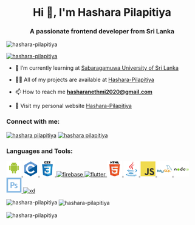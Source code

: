 <h1 align="center">Hi 👋, I'm Hashara Pilapitiya</h1>
<h3 align="center">A passionate frontend developer from Sri Lanka</h3>

<p align="left"> <img src="https://komarev.com/ghpvc/?username=hashara-pilapitiya&label=Profile%20views&color=0e75b6&style=flat" alt="hashara-pilapitiya" /> </p>

<p align="left"> <a href="https://github.com/ryo-ma/github-profile-trophy"><img src="https://github-profile-trophy.vercel.app/?username=hashara-pilapitiya" alt="hashara-pilapitiya" /></a> </p>

- 🌱 I’m currently learning at <a href = "https://www.sab.ac.lk/" >Sabaragamuwa University of Sri Lanka</a>

- 👨‍💻 All of my projects are available at [Hashara-Pilapitiya](Hashara-Pilapitiya)

- 📫 How to reach me **hasharanethmi2020@gmail.com**

- 👨‍ Visit my personal website <a href = "https://hashara-pilapitiya.github.io/Hashara-Pilapitiya/">Hashara-Pilapitiya</a>

<h3 align="left">Connect with me:</h3>
<p align="left">
<a href="https://linkedin.com/in/hashara pilapitiya" target="blank"><img align="center" src="https://raw.githubusercontent.com/rahuldkjain/github-profile-readme-generator/master/src/images/icons/Social/linked-in-alt.svg" alt="hashara pilapitiya" height="30" width="40" /></a>
<a href="https://fb.com/hashara pilapitiya" target="blank"><img align="center" src="https://raw.githubusercontent.com/rahuldkjain/github-profile-readme-generator/master/src/images/icons/Social/facebook.svg" alt="hashara pilapitiya" height="30" width="40" /></a>
</p>

<h3 align="left">Languages and Tools:</h3>
<p align="left"> <a href="https://developer.android.com" target="_blank" rel="noreferrer"> <img src="https://raw.githubusercontent.com/devicons/devicon/master/icons/android/android-original-wordmark.svg" alt="android" width="40" height="40"/> </a> <a href="https://www.cprogramming.com/" target="_blank" rel="noreferrer"> <img src="https://raw.githubusercontent.com/devicons/devicon/master/icons/c/c-original.svg" alt="c" width="40" height="40"/> </a> <a href="https://www.w3schools.com/css/" target="_blank" rel="noreferrer"> <img src="https://raw.githubusercontent.com/devicons/devicon/master/icons/css3/css3-original-wordmark.svg" alt="css3" width="40" height="40"/> </a> <a href="https://firebase.google.com/" target="_blank" rel="noreferrer"> <img src="https://www.vectorlogo.zone/logos/firebase/firebase-icon.svg" alt="firebase" width="40" height="40"/> </a> <a href="https://flutter.dev" target="_blank" rel="noreferrer"> <img src="https://www.vectorlogo.zone/logos/flutterio/flutterio-icon.svg" alt="flutter" width="40" height="40"/> </a> <a href="https://www.w3.org/html/" target="_blank" rel="noreferrer"> <img src="https://raw.githubusercontent.com/devicons/devicon/master/icons/html5/html5-original-wordmark.svg" alt="html5" width="40" height="40"/> </a> <a href="https://www.java.com" target="_blank" rel="noreferrer"> <img src="https://raw.githubusercontent.com/devicons/devicon/master/icons/java/java-original.svg" alt="java" width="40" height="40"/> </a> <a href="https://developer.mozilla.org/en-US/docs/Web/JavaScript" target="_blank" rel="noreferrer"> <img src="https://raw.githubusercontent.com/devicons/devicon/master/icons/javascript/javascript-original.svg" alt="javascript" width="40" height="40"/> </a> <a href="https://www.mysql.com/" target="_blank" rel="noreferrer"> <img src="https://raw.githubusercontent.com/devicons/devicon/master/icons/mysql/mysql-original-wordmark.svg" alt="mysql" width="40" height="40"/> </a> <a href="https://nodejs.org" target="_blank" rel="noreferrer"> <img src="https://raw.githubusercontent.com/devicons/devicon/master/icons/nodejs/nodejs-original-wordmark.svg" alt="nodejs" width="40" height="40"/> </a> <a href="https://www.photoshop.com/en" target="_blank" rel="noreferrer"> <img src="https://raw.githubusercontent.com/devicons/devicon/master/icons/photoshop/photoshop-line.svg" alt="photoshop" width="40" height="40"/> </a> <a href="https://www.adobe.com/products/xd.html" target="_blank" rel="noreferrer"> <img src="https://cdn.worldvectorlogo.com/logos/adobe-xd.svg" alt="xd" width="40" height="40"/> </a> </p>

<p><img align="left" src="https://github-readme-stats.vercel.app/api/top-langs?username=hashara-pilapitiya&show_icons=true&locale=en&layout=compact" alt="hashara-pilapitiya" /></p>

<p>&nbsp;<img align="center" src="https://github-readme-stats.vercel.app/api?username=hashara-pilapitiya&show_icons=true&locale=en" alt="hashara-pilapitiya" /></p>

<p><img align="center" src="https://github-readme-streak-stats.herokuapp.com/?user=hashara-pilapitiya&" alt="hashara-pilapitiya" /></p>

